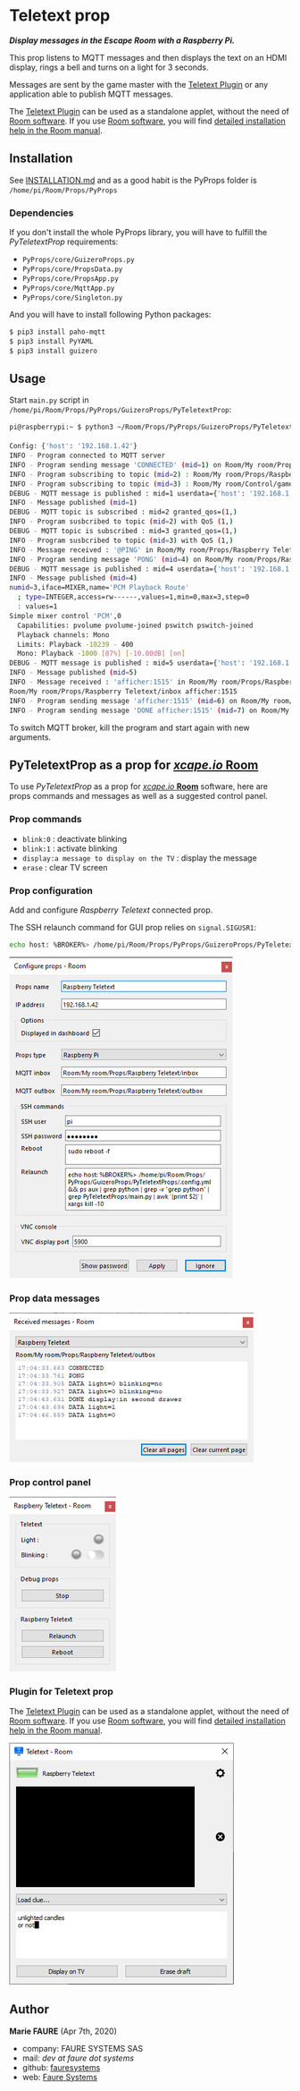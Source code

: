 ﻿# Teletext prop
***Display messages in the Escape Room with a Raspberry Pi.***

This prop listens to MQTT messages and then displays the text on an HDMI display, rings a bell and turns on a light for 3 seconds.

Messages are sent by the game master with the [Teletext Plugin](https://github.com/xcape-io/TeletextPlugin) or any application able to publish MQTT messages.

The [Teletext Plugin](https://github.com/xcape-io/TeletextPlugin) can be used as a standalone applet, without the need of <a href="https://xcape.io/go/room" target="_blank">Room software</a>. If you use <a href="https://xcape.io/go/room" target="_blank">Room software</a>, you will find <a href="https://xcape.io/public/documentation/en/room/AddaRaspberrypropsTeletext.html" target="_blank">detailed installation help in the Room manual</a>.


## Installation
See [INSTALLATION.md](.../INSTALLATION.md) and as a good habit is the PyProps folder is `/home/pi/Room/Props/PyProps`

### Dependencies
If you don't install the whole PyProps library, you will have to fulfill the  *PyTeletextProp* requirements:
* `PyProps/core/GuizeroProps.py`
* `PyProps/core/PropsData.py`
* `PyProps/core/PropsApp.py`
* `PyProps/core/MqttApp.py`
* `PyProps/core/Singleton.py`

And you will have to install following Python packages:
```bash
$ pip3 install paho-mqtt
$ pip3 install PyYAML
$ pip3 install guizero
```

## Usage
Start `main.py` script in `/home/pi/Room/Props/PyProps/GuizeroProps/PyTeletextProp`:

```bash
pi@raspberrypi:~ $ python3 ~/Room/Props/PyProps/GuizeroProps/PyTeletextProp/main.py -s 192.168.1.42 -d

Config: {'host': '192.168.1.42'}
INFO - Program connected to MQTT server
INFO - Program sending message 'CONNECTED' (mid=1) on Room/My room/Props/Raspberry Teletext/outbox
INFO - Program subscribing to topic (mid=2) : Room/My room/Props/Raspberry Teletext/inbox
INFO - Program subscribing to topic (mid=3) : Room/My room/Control/game:scenario
DEBUG - MQTT message is published : mid=1 userdata={'host': '192.168.1.42', 'port': 1883}
INFO - Message published (mid=1)
DEBUG - MQTT topic is subscribed : mid=2 granted_qos=(1,)
INFO - Program susbcribed to topic (mid=2) with QoS (1,)
DEBUG - MQTT topic is subscribed : mid=3 granted_qos=(1,)
INFO - Program susbcribed to topic (mid=3) with QoS (1,)
INFO - Message received : '@PING' in Room/My room/Props/Raspberry Teletext/inbox
INFO - Program sending message 'PONG' (mid=4) on Room/My room/Props/Raspberry Teletext/outbox
DEBUG - MQTT message is published : mid=4 userdata={'host': '192.168.1.42', 'port': 1883}
INFO - Message published (mid=4)
numid=3,iface=MIXER,name='PCM Playback Route'
  ; type=INTEGER,access=rw------,values=1,min=0,max=3,step=0
  : values=1
Simple mixer control 'PCM',0
  Capabilities: pvolume pvolume-joined pswitch pswitch-joined
  Playback channels: Mono
  Limits: Playback -10239 - 400
  Mono: Playback -1000 [87%] [-10.00dB] [on]
DEBUG - MQTT message is published : mid=5 userdata={'host': '192.168.1.42', 'port': 1883}
INFO - Message published (mid=5)
INFO - Message received : 'afficher:1515' in Room/My room/Props/Raspberry Teletext/inbox
Room/My room/Props/Raspberry Teletext/inbox afficher:1515
INFO - Program sending message 'afficher:1515' (mid=6) on Room/My room/Props/Raspberry Teletext/display
INFO - Program sending message 'DONE afficher:1515' (mid=7) on Room/My room/Props/Raspberry Teletext/outbox
```

To switch MQTT broker, kill the program and start again with new arguments.


## PyTeletextProp as a prop for <a href="https://xcape.io/" target="_blank">*xcape.io* **Room**</a>
To use *PyTeletextProp* as a prop for <a href="https://xcape.io/" target="_blank">*xcape.io* **Room**</a> software, here are props commands and messages as well as a suggested control panel.

### Prop commands
* `blink:0` : deactivate blinking
* `blink:1` : activate blinking
* `display:a message to display on the TV` : display the message
* `erase` : clear TV screen


### Prop configuration
Add and configure *Raspberry Teletext* connected prop.

The SSH relaunch command for GUI prop relies on `signal.SIGUSR1`:
```bash
echo host: %BROKER%> /home/pi/Room/Props/PyProps/GuizeroProps/PyTeletextProp/.config.yml && ps aux | grep python | grep -v "grep python" | grep PyTeletextProp/main.py | awk '{print $2}' | xargs kill -10
```

![Prop configuration](props/props-configuration.png)


### Prop data messages

![Outbox messages](props/outbox-messages.png)


### Prop control panel

![Room control panel](props/room-control-panel.png)


### Plugin for Teletext prop
The [Teletext Plugin](https://github.com/xcape-io/TeletextPlugin) can be used as a standalone applet, without the need of <a href="https://xcape.io/go/room" target="_blank">Room software</a>. If you use <a href="https://xcape.io/go/room" target="_blank">Room software</a>, you will find <a href="https://xcape.io/public/documentation/en/room/AddaRaspberrypropsTeletext.html" target="_blank">detailed installation help in the Room manual</a>.

![PyTeletextPlugin](props/plugin.png)


## Author

**Marie FAURE** (Apr 7th, 2020)
* company: FAURE SYSTEMS SAS
* mail: *dev at faure dot systems*
* github: <a href="https://github.com/xcape-io?tab=repositories" target="_blank">fauresystems</a>
* web: <a href="https://faure.systems/" target="_blank">Faure Systems</a>